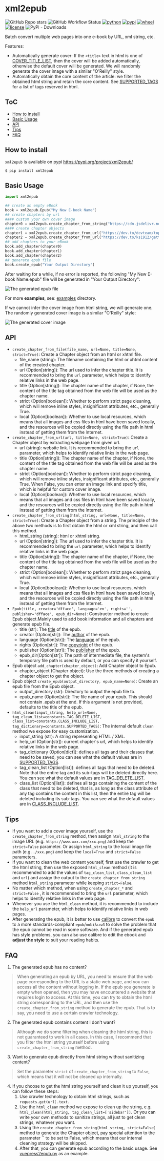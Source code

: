 # xml2epub

![GitHub Repo stars](https://img.shields.io/github/stars/dfface/xml2epub)
![GitHub Workflow Status](https://img.shields.io/github/workflow/status/dfface/xml2epub/Upload%20to%20PIP)
[![python](https://img.shields.io/pypi/pyversions/xml2epub)](https://pypi.org/project/xml2epub/)
[![pypi](https://img.shields.io/pypi/v/xml2epub)](https://pypi.org/project/xml2epub/)
[![wheel](https://img.shields.io/pypi/wheel/xml2epub)](https://pypi.org/project/xml2epub/)
[![license](https://img.shields.io/github/license/dfface/xml2epub)](https://pypi.org/project/xml2epub/)
![PyPI - Downloads](https://img.shields.io/pypi/dd/xml2epub)

Batch convert multiple web pages into one e-book by URL, xml string, etc.

Features:
* Automatically generate cover: If the `<title>` text in html is one of [COVER_TITLE_LIST](./xml2epub/constants.py), 
then the cover will be added automatically, otherwise the default cover will be generated. We will randomly generate the cover image with a similar "O'Reilly" style.
* Automatically obtain the core content of the article: we filter the obtained html string and retain the core content. See [SUPPORTED_TAGS](./xml2epub/constants.py) for a list of tags reserved in html.

## ToC

* [How to install](#how-to-install)
* [Basic Usage](#basic-usage)
* [API](#api)
* [Tips](#tips)
* [FAQ](#faq)

## How to install

`xml2epub` is available on pypi
https://pypi.org/project/xml2epub/

```
$ pip install xml2epub
```

## Basic Usage

```python
import xml2epub

## create an empty eBook
book = xml2epub.Epub("My New E-book Name")
## create chapters by url
#### custom your own cover image
chapter0 = xml2epub.create_chapter_from_string("https://cdn.jsdelivr.net/gh/dfface/img0@master/2022/02-10-0R7kll.png", title='cover', strict=False)
#### create chapter objects
chapter1 = xml2epub.create_chapter_from_url("https://dev.to/devteam/top-7-featured-dev-posts-from-the-past-week-h6h")
chapter2 = xml2epub.create_chapter_from_url("https://dev.to/ks1912/getting-started-with-docker-34g6")
## add chapters to your eBook
book.add_chapter(chapter0)
book.add_chapter(chapter1)
book.add_chapter(chapter2)
## generate epub file
book.create_epub("Your Output Directory")
```

After waiting for a while, if no error is reported, the following "My New E-book Name.epub" file will be generated in "Your Output Directory":

![The generated epub file](https://cdn.jsdelivr.net/gh/dfface/img0@master/2022/02-09-Guz0bl.png)

For more **examples**, see: [examples](./examples) directory.

If we cannot infer the cover image from html string, we will generate one. The randomly generated cover image is a similar "O'Reilly" style: 

![The generated cover image](https://cdn.jsdelivr.net/gh/dfface/img0@master/2022/02-10-0R7kll.png)

## API

* `create_chapter_from_file(file_name, url=None, title=None, strict=True)`: Create a Chapter object from an html or xhtml file.
  * file_name (string): The filename containing the html or xhtml content of the created chapter.
  * url (Option[string]): The url used to infer the chapter title. It is recommended to bring the `url` parameter, which helps to identify relative links in the web page.
  * title (Option[string]): The chapter name of the chapter, if None, the content of the title tag obtained from the web file will be used as the chapter name.
  * strict (Option[boolean]): Whether to perform strict page cleaning, which will remove inline styles, insignificant attributes, etc., generally True.
  * local (Option[boolean]):  Whether to use local resources, which means that all images and css files in html have been saved locally, and the resources will be copied directly using the file path in html instead of getting them from the Internet.
* `create_chapter_from_url(url, title=None, strict=True)`: Create a Chapter object by extracting webpage from given url.
  * url (string): website link. It is recommended to bring the `url` parameter, which helps to identify relative links in the web page.
  * title (Option[string]): The chapter name of the chapter, if None, the content of the title tag obtained from the web file will be used as the chapter name.
  * strict (Option[boolean]): Whether to perform strict page cleaning, which will remove inline styles, insignificant attributes, etc., generally True. When False, you can enter an image link and specify title, which is helpful for custom cover image.
  * local (Option[boolean]):  Whether to use local resources, which means that all images and css files in html have been saved locally, and the resources will be copied directly using the file path in html instead of getting them from the Internet.
* `create_chapter_from_string(html_string, url=None, title=None, strict=True)`: Create a Chapter object from a string. The principle of the above two methods is to first obtain the html or xml string, and then call this method. 
  * html_string (string): html or xhtml string.
  * url (Option[string]): The url used to infer the chapter title. It is recommended to bring the `url` parameter, which helps to identify relative links in the web page.
  * title (Option[string]): The chapter name of the chapter, if None, the content of the title tag obtained from the web file will be used as the chapter name.
  * strict (Option[boolean]): Whether to perform strict page cleaning, which will remove inline styles, insignificant attributes, etc., generally True.
  * local (Option[boolean]):  Whether to use local resources, which means that all images and css files in html have been saved locally, and the resources will be copied directly using the file path in html instead of getting them from the Internet.
* `Epub(title, creator='dfface', language='en', rights='', publisher='dfface', epub_dir=None)`: Constructor method to create Epub object.Mainly used to add book information and all chapters and generate epub file.
  * title (str): The [title](http://kb.daisy.org/publishing/docs/epub/title.html) of the epub.
  * creator (Option[str]): The [author](http://kb.daisy.org/publishing/docs/html/dpub-aria/doc-credit.html) of the epub.
  * language (Option[str]): The [language](http://kb.daisy.org/publishing/docs/epub/language.html) of the epub.
  * rights (Option[str]): The [copyright](http://kb.daisy.org/publishing/docs/html/dpub-aria/doc-credit.html) of the epub.
  * publisher (Option[str]): The [publisher](http://kb.daisy.org/publishing/docs/html/dpub-aria/doc-credit.html) of the epub.
  * epub_dir(Option[str]): The path of intermediate file, the system's temporary file path is used by default, or you can specify it yourself.
* Epub object  `add_chapter(chapter_object)`: Add Chapter object to Epub.
  * chapter_object (Chapter object): Use the three methods of creating a chapter object to get the object.
* Epub object  `create_epub(output_directory, epub_name=None)`: Create an epub file from the Epub object.
  * output_directory (str): Directory to output the epub file to.
  * epub_name (Option[str]): The file name of your epub. This should not contain .epub at the end. If this argument is not provided, defaults to the title of the epub.
* `html_clean(input_string, help_url=None, tag_clean_list=constants.TAG_DELETE_LIST, class_list=constants.CLASS_INCLUDE_LIST, tag_dictionary=constants.SUPPORTED_TAGS)`: The internal default `clean` method we expose for easy customization.
  * input_string (str): A string representing HTML / XML.
  * help_url (Option[str]): current chapter's url, which helps to identify relative links in the web page.
  * tag_dictionary (Option[dict]):  defines all tags and their classes that need to be saved, you can see what the default values are in [SUPPORTED_TAGS](./xml2epub/constants.py).
  * tag_clean_list (Option[list]): defines all tags that need to be deleted. Note that the entire tag and its sub-tags will be deleted directly here. You can see what the default values are in [TAG_DELETE_LIST](./xml2epub/constants.py).
  * class_list (Option[list]): defines all tags containing the content of the class that need to be deleted, that is, as long as the class attribute of any tag contains the content in this list, then the entire tag will be deleted including its sub-tags. You can see what the default values are in [CLASS_INCLUDE_LIST](./xml2epub/constants.py).

## Tips

* If you want to add a cover image yourself, use the `create_chapter_from_string` method, then assign `html_string` to the image URL (e.g. `https://www.xxx.com/xxx.png`) and keep the `strict=False` parameter. Or assign `html_string` to the local image file path (e.g. `./xxx.png`) and keep the `local=True` and `strict=False` parameters.
* If you want to clean the web content yourself, first use the crawler to get the html string, then use the exposed `html_clean` method (it is recommended to add the values of `tag_clean_list`, `class_clean_list` and `url`) and assign the output to the `create_chapter_from_string` method `html_string` parameter while keeping `strict=False`.
* No matter which method, when using `create_chapter_*` and `strict=False` , it is recommended to bring the `url` parameter, which helps to identify relative links in the web page.
* Whenever you use the `html_clean` method, it is recommended to include the `help_url` parameter, which helps to identify relative links in web pages.
* After generating the epub, it is better to use [calibre](https://calibre-ebook.com/) to convert the `epub` to a more standards-compliant `epub`/`mobi`/`azw3` to solve the problem that the epub cannot be read in some software. And if the generated epub has style problems, you can also use calibre to edit the ebook and **adjust the style** to suit your reading habits.

## FAQ

1. The generated epub has no content?
> When generating an epub by URL, you need to ensure that the web page corresponding to the URL is a static web page, and you can access all the content without logging in. If the epub you generate is empty when opened, then you may have encountered a website that requires login to access. At this time, you can try to obtain the html string corresponding to the URL, and then use the `create_chapter_from_string` method to generate the epub. That is to say, you need to use a certain crawler technology.
2. The generated epub contains content I don't want?
> Although we do some filtering when cleaning the html string, this is not guaranteed to work in all cases. In this case, I recommend that you filter the html string yourself before using `create_chapter_from_string` method.
3. Want to generate epub directly from html string without sanitizing content?
> Set the parameter `strict` of `create_chapter_from_string` to `False`, which means that it will not be cleaned up internally.
4. If you choose to get the html string yourself and clean it up yourself, you can follow these steps:
   1. Use crawler technology to obtain html strings, such as `requests.get(url).text`.
   2. Use the `html_clean` method we expose to clean up the string, e.g. `html_clean(html_string, tag_clean_list=['sidebar'])`. Or you can write your own methods to sanitize strings, all just to get clean strings, whatever you want.
   3. Using the `create_chapter_from_string(html_string, strict=False)` method to generate the Chapter object, pay special attention to the parameter `` to be set to False, which means that our internal cleaning strategy will be skipped.
   4. After that, you can generate epub according to the basic usage. See [vuepress2epub.py](examples/vuepress2epub/vuepress2epub.py) as an example.